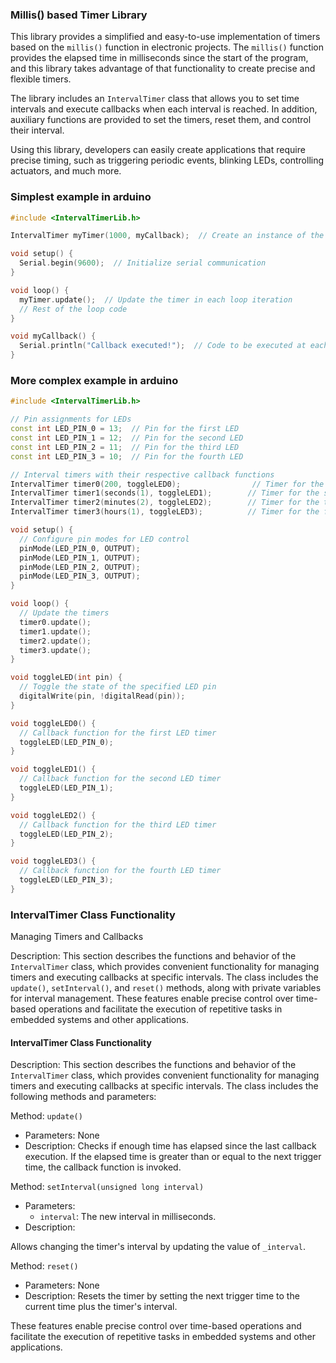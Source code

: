 ### Millis() based Timer Library

This library provides a simplified and easy-to-use implementation of timers based on the `millis()` function in electronic projects. The `millis()` function provides the elapsed time in milliseconds since the start of the program, and this library takes advantage of that functionality to create precise and flexible timers.

The library includes an `IntervalTimer` class that allows you to set time intervals and execute callbacks when each interval is reached. In addition, auxiliary functions are provided to set the timers, reset them, and control their interval.

Using this library, developers can easily create applications that require precise timing, such as triggering periodic events, blinking LEDs, controlling actuators, and much more.

### Simplest example in arduino
```cpp
#include <IntervalTimerLib.h>

IntervalTimer myTimer(1000, myCallback);  // Create an instance of the IntervalTimer class with an interval of 1000 ms

void setup() {
  Serial.begin(9600);  // Initialize serial communication
}

void loop() {
  myTimer.update();  // Update the timer in each loop iteration
  // Rest of the loop code
}

void myCallback() {
  Serial.println("Callback executed!");  // Code to be executed at each interval
}

```
### More complex example in arduino

```cpp
#include <IntervalTimerLib.h>

// Pin assignments for LEDs
const int LED_PIN_0 = 13;  // Pin for the first LED
const int LED_PIN_1 = 12;  // Pin for the second LED
const int LED_PIN_2 = 11;  // Pin for the third LED
const int LED_PIN_3 = 10;  // Pin for the fourth LED

// Interval timers with their respective callback functions
IntervalTimer timer0(200, toggleLED0);                // Timer for the first LED with a 200ms interval
IntervalTimer timer1(seconds(1), toggleLED1);        // Timer for the second LED with a 1s interval
IntervalTimer timer2(minutes(2), toggleLED2);        // Timer for the third LED with a 2 minute interval
IntervalTimer timer3(hours(1), toggleLED3);          // Timer for the fourth LED with a 1 hour interval

void setup() {
  // Configure pin modes for LED control
  pinMode(LED_PIN_0, OUTPUT);
  pinMode(LED_PIN_1, OUTPUT);
  pinMode(LED_PIN_2, OUTPUT);
  pinMode(LED_PIN_3, OUTPUT);
}

void loop() {
  // Update the timers
  timer0.update();
  timer1.update();
  timer2.update();
  timer3.update();
}

void toggleLED(int pin) {
  // Toggle the state of the specified LED pin
  digitalWrite(pin, !digitalRead(pin));
}

void toggleLED0() {
  // Callback function for the first LED timer
  toggleLED(LED_PIN_0);
}

void toggleLED1() {
  // Callback function for the second LED timer
  toggleLED(LED_PIN_1);
}

void toggleLED2() {
  // Callback function for the third LED timer
  toggleLED(LED_PIN_2);
}

void toggleLED3() {
  // Callback function for the fourth LED timer
  toggleLED(LED_PIN_3);
}
```

### IntervalTimer Class Functionality

Managing Timers and Callbacks

Description: This section describes the functions and behavior of the `IntervalTimer` class, which provides convenient functionality for managing timers and executing callbacks at specific intervals. The class includes the `update()`, `setInterval()`, and `reset()` methods, along with private variables for interval management. These features enable precise control over time-based operations and facilitate the execution of repetitive tasks in embedded systems and other applications.

#### IntervalTimer Class Functionality

Description: This section describes the functions and behavior of the `IntervalTimer` class, which provides convenient functionality for managing timers and executing callbacks at specific intervals. The class includes the following methods and parameters:

Method: `update()`
- Parameters: None
- Description: Checks if enough time has elapsed since the last callback execution. If the elapsed time is greater than or equal to the next trigger time, the callback function is invoked.

Method: `setInterval(unsigned long interval)`
- Parameters:
  - `interval`: The new interval in milliseconds.
- Description:

 Allows changing the timer's interval by updating the value of `_interval`.

Method: `reset()`
- Parameters: None
- Description: Resets the timer by setting the next trigger time to the current time plus the timer's interval.

These features enable precise control over time-based operations and facilitate the execution of repetitive tasks in embedded systems and other applications.
